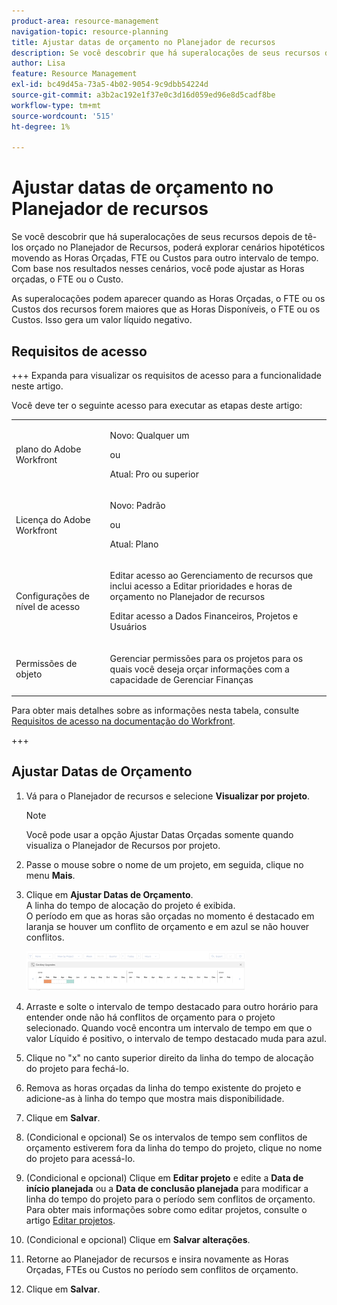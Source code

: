 ```yaml
---
product-area: resource-management
navigation-topic: resource-planning
title: Ajustar datas de orçamento no Planejador de recursos
description: Se você descobrir que há superalocações de seus recursos depois de tê-los orçado no Planejador de Recursos, poderá explorar cenários hipotéticos movendo as Horas Orçadas, FTE ou Custos para outro intervalo de tempo. Com base nos resultados nesses cenários, você pode ajustar as Horas orçadas, o FTE ou o Custo.
author: Lisa
feature: Resource Management
exl-id: bc49d45a-73a5-4b02-9054-9c9dbb54224d
source-git-commit: a3b2ac192e1f37e0c3d16d059ed96e8d5cadf8be
workflow-type: tm+mt
source-wordcount: '515'
ht-degree: 1%

---
```


# Ajustar datas de orçamento no Planejador de recursos

Se você descobrir que há superalocações de seus recursos depois de tê-los orçado no Planejador de Recursos, poderá explorar cenários hipotéticos movendo as Horas Orçadas, FTE ou Custos para outro intervalo de tempo. Com base nos resultados nesses cenários, você pode ajustar as Horas orçadas, o FTE ou o Custo.

As superalocações podem aparecer quando as Horas Orçadas, o FTE ou os Custos dos recursos forem maiores que as Horas Disponíveis, o FTE ou os Custos. Isso gera um valor líquido negativo.

## Requisitos de acesso

+++ Expanda para visualizar os requisitos de acesso para a funcionalidade neste artigo.

Você deve ter o seguinte acesso para executar as etapas deste artigo:

<table style="table-layout:auto"> 
 <col> 
 <col> 
 <tbody> 
  <tr> 
   <td role="rowheader">plano do Adobe Workfront</td> 
    <td><p>Novo: Qualquer um</p>
       <p>ou</p>
       <p>Atual: Pro ou superior</p> </td> 
  </tr> 
  <tr> 
   <td role="rowheader">Licença do Adobe Workfront</td> 
   <td><p>Novo: Padrão</p>
       <p>ou</p>
       <p>Atual: Plano</p></td> 
  </tr> 
  <tr> 
   <td role="rowheader">Configurações de nível de acesso</td> 
   <td> <p>Editar acesso ao Gerenciamento de recursos que inclui acesso a Editar prioridades e horas de orçamento no Planejador de recursos</p> <p>Editar acesso a Dados Financeiros, Projetos e Usuários</p></td> 
  </tr> 
  <tr> 
   <td role="rowheader">Permissões de objeto</td> 
   <td> <p>Gerenciar permissões para os projetos para os quais você deseja orçar informações com a capacidade de Gerenciar Finanças</p></td> 
  </tr> 
 </tbody> 
</table>

Para obter mais detalhes sobre as informações nesta tabela, consulte [Requisitos de acesso na documentação do Workfront](/help/quicksilver/administration-and-setup/add-users/access-levels-and-object-permissions/access-level-requirements-in-documentation.md).

+++

## Ajustar Datas de Orçamento

1. Vá para o Planejador de recursos e selecione **Visualizar por projeto**.

   >[!NOTE]
   >
   >Você pode usar a opção Ajustar Datas Orçadas somente quando visualiza o Planejador de Recursos por projeto.

1. Passe o mouse sobre o nome de um projeto, em seguida, clique no menu **Mais**.
1. Clique em **Ajustar Datas de Orçamento**.\
   A linha do tempo de alocação do projeto é exibida.\
   O período em que as horas são orçadas no momento é destacado em laranja se houver um conflito de orçamento e em azul se não houver conflitos.

   ![Ajustar datas de orçamento](assets/rp-adjust-budgeting-dates-with-no-done-button-350x63.png)

1. Arraste e solte o intervalo de tempo destacado para outro horário para entender onde não há conflitos de orçamento para o projeto selecionado. Quando você encontra um intervalo de tempo em que o valor Líquido é positivo, o intervalo de tempo destacado muda para azul.
1. Clique no &quot;x&quot; no canto superior direito da linha do tempo de alocação do projeto para fechá-lo.
1. Remova as horas orçadas da linha do tempo existente do projeto e adicione-as à linha do tempo que mostra mais disponibilidade.
1. Clique em **Salvar**.
1. (Condicional e opcional) Se os intervalos de tempo sem conflitos de orçamento estiverem fora da linha do tempo do projeto, clique no nome do projeto para acessá-lo.
1. (Condicional e opcional) Clique em **Editar projeto** e edite a **Data de início planejada** ou a **Data de conclusão planejada** para modificar a linha do tempo do projeto para o período sem conflitos de orçamento.\
   Para obter mais informações sobre como editar projetos, consulte o artigo [Editar projetos](../../manage-work/projects/manage-projects/edit-projects.md).

1. (Condicional e opcional) Clique em **Salvar alterações**.
1. Retorne ao Planejador de recursos e insira novamente as Horas Orçadas, FTEs ou Custos no período sem conflitos de orçamento.
1. Clique em **Salvar**.
